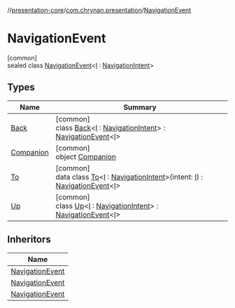 //[presentation-core](../../../index.md)/[com.chrynan.presentation](../index.md)/[NavigationEvent](index.md)

# NavigationEvent

[common]\
sealed class [NavigationEvent](index.md)&lt;[I](index.md) : [NavigationIntent](../-navigation-intent/index.md)&gt;

## Types

| Name | Summary |
|---|---|
| [Back](-back/index.md) | [common]<br>class [Back](-back/index.md)&lt;[I](-back/index.md) : [NavigationIntent](../-navigation-intent/index.md)&gt; : [NavigationEvent](index.md)&lt;[I](-back/index.md)&gt; |
| [Companion](-companion/index.md) | [common]<br>object [Companion](-companion/index.md) |
| [To](-to/index.md) | [common]<br>data class [To](-to/index.md)&lt;[I](-to/index.md) : [NavigationIntent](../-navigation-intent/index.md)&gt;(intent: [I](-to/index.md)) : [NavigationEvent](index.md)&lt;[I](-to/index.md)&gt; |
| [Up](-up/index.md) | [common]<br>class [Up](-up/index.md)&lt;[I](-up/index.md) : [NavigationIntent](../-navigation-intent/index.md)&gt; : [NavigationEvent](index.md)&lt;[I](-up/index.md)&gt; |

## Inheritors

| Name |
|---|
| [NavigationEvent](-back/index.md) |
| [NavigationEvent](-up/index.md) |
| [NavigationEvent](-to/index.md) |
